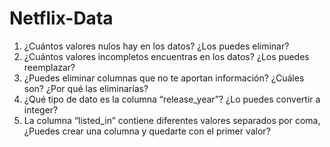 # Netflix-Data
1. ¿Cuántos valores nulos hay en los datos? ¿Los puedes eliminar?
2. ¿Cuántos valores incompletos encuentras en los datos? ¿Los puedes reemplazar?
3. ¿Puedes eliminar columnas que no te aportan información? ¿Cuáles son? ¿Por qué las eliminarías?
4. ¿Qué tipo de dato es la columna “release_year”? ¿Lo puedes convertir a integer?
5. La columna “listed_in” contiene diferentes valores separados por coma, ¿Puedes crear una columna y quedarte con el primer valor?
